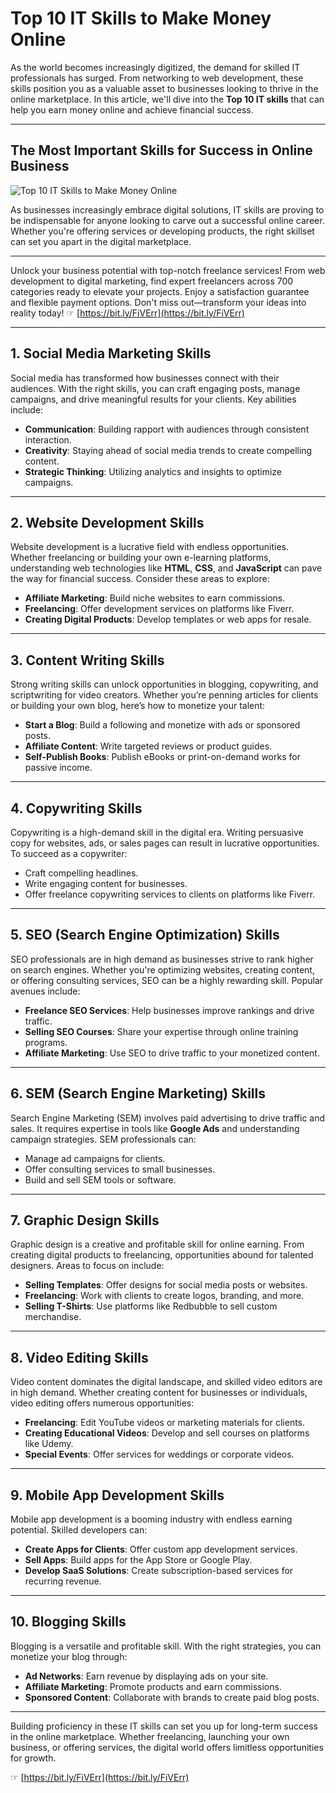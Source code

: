 # Top 10 IT Skills to Make Money Online

As the world becomes increasingly digitized, the demand for skilled IT professionals has surged. From networking to web development, these skills position you as a valuable asset to businesses looking to thrive in the online marketplace. In this article, we'll dive into the **Top 10 IT skills** that can help you earn money online and achieve financial success.

---

## The Most Important Skills for Success in Online Business

![Top 10 IT Skills to Make Money Online](https://blogger.googleusercontent.com/img/b/R29vZ2xl/AVvXsEjCjV-lJU6ELJzEz2DklkYHQttasvSGjC2dyCXlg2mFHOpPtLsXC56qwSO9smUty8pKXXb2agaMTUt_m0bQTWnXVaucZ8dOcj9IS00Tft8tdNMUZHtUqyttoN_Gm-quc99gPI8K7uXcEMaEbdU7tfBofxnXiwcbsdumunWKTW1X-VWqgbYB6KGiMU3ZaQ/s16000-rw/10-It-skills-make-money-online.jpg)

As businesses increasingly embrace digital solutions, IT skills are proving to be indispensable for anyone looking to carve out a successful online career. Whether you're offering services or developing products, the right skillset can set you apart in the digital marketplace.

---

Unlock your business potential with top-notch freelance services! From web development to digital marketing, find expert freelancers across 700 categories ready to elevate your projects. Enjoy a satisfaction guarantee and flexible payment options. Don't miss out—transform your ideas into reality today! ☞ [https://bit.ly/FiVErr](https://bit.ly/FiVErr)

---

## 1. Social Media Marketing Skills

Social media has transformed how businesses connect with their audiences. With the right skills, you can craft engaging posts, manage campaigns, and drive meaningful results for your clients. Key abilities include:

- **Communication**: Building rapport with audiences through consistent interaction.
- **Creativity**: Staying ahead of social media trends to create compelling content.
- **Strategic Thinking**: Utilizing analytics and insights to optimize campaigns.

---

## 2. Website Development Skills

Website development is a lucrative field with endless opportunities. Whether freelancing or building your own e-learning platforms, understanding web technologies like **HTML**, **CSS**, and **JavaScript** can pave the way for financial success. Consider these areas to explore:

- **Affiliate Marketing**: Build niche websites to earn commissions.
- **Freelancing**: Offer development services on platforms like Fiverr.
- **Creating Digital Products**: Develop templates or web apps for resale.

---

## 3. Content Writing Skills

Strong writing skills can unlock opportunities in blogging, copywriting, and scriptwriting for video creators. Whether you’re penning articles for clients or building your own blog, here’s how to monetize your talent:

- **Start a Blog**: Build a following and monetize with ads or sponsored posts.
- **Affiliate Content**: Write targeted reviews or product guides.
- **Self-Publish Books**: Publish eBooks or print-on-demand works for passive income.

---

## 4. Copywriting Skills

Copywriting is a high-demand skill in the digital era. Writing persuasive copy for websites, ads, or sales pages can result in lucrative opportunities. To succeed as a copywriter:

- Craft compelling headlines.
- Write engaging content for businesses.
- Offer freelance copywriting services to clients on platforms like Fiverr.

---

## 5. SEO (Search Engine Optimization) Skills

SEO professionals are in high demand as businesses strive to rank higher on search engines. Whether you're optimizing websites, creating content, or offering consulting services, SEO can be a highly rewarding skill. Popular avenues include:

- **Freelance SEO Services**: Help businesses improve rankings and drive traffic.
- **Selling SEO Courses**: Share your expertise through online training programs.
- **Affiliate Marketing**: Use SEO to drive traffic to your monetized content.

---

## 6. SEM (Search Engine Marketing) Skills

Search Engine Marketing (SEM) involves paid advertising to drive traffic and sales. It requires expertise in tools like **Google Ads** and understanding campaign strategies. SEM professionals can:

- Manage ad campaigns for clients.
- Offer consulting services to small businesses.
- Build and sell SEM tools or software.

---

## 7. Graphic Design Skills

Graphic design is a creative and profitable skill for online earning. From creating digital products to freelancing, opportunities abound for talented designers. Areas to focus on include:

- **Selling Templates**: Offer designs for social media posts or websites.
- **Freelancing**: Work with clients to create logos, branding, and more.
- **Selling T-Shirts**: Use platforms like Redbubble to sell custom merchandise.

---

## 8. Video Editing Skills

Video content dominates the digital landscape, and skilled video editors are in high demand. Whether creating content for businesses or individuals, video editing offers numerous opportunities:

- **Freelancing**: Edit YouTube videos or marketing materials for clients.
- **Creating Educational Videos**: Develop and sell courses on platforms like Udemy.
- **Special Events**: Offer services for weddings or corporate videos.

---

## 9. Mobile App Development Skills

Mobile app development is a booming industry with endless earning potential. Skilled developers can:

- **Create Apps for Clients**: Offer custom app development services.
- **Sell Apps**: Build apps for the App Store or Google Play.
- **Develop SaaS Solutions**: Create subscription-based services for recurring revenue.

---

## 10. Blogging Skills

Blogging is a versatile and profitable skill. With the right strategies, you can monetize your blog through:

- **Ad Networks**: Earn revenue by displaying ads on your site.
- **Affiliate Marketing**: Promote products and earn commissions.
- **Sponsored Content**: Collaborate with brands to create paid blog posts.

---

Building proficiency in these IT skills can set you up for long-term success in the online marketplace. Whether freelancing, launching your own business, or offering services, the digital world offers limitless opportunities for growth.

☞ [https://bit.ly/FiVErr](https://bit.ly/FiVErr)
